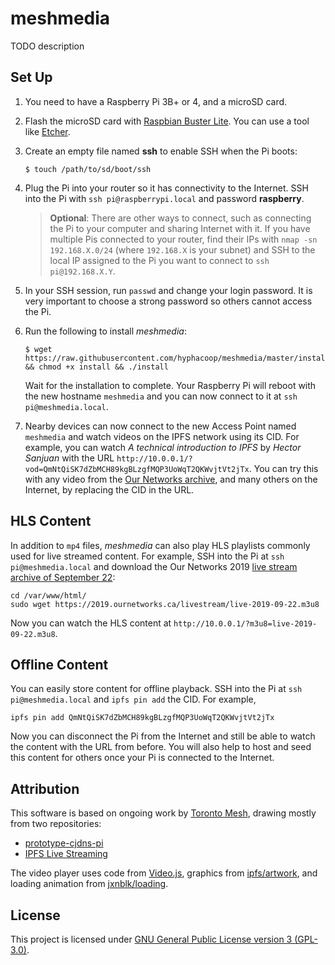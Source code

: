 meshmedia
=========

TODO description

## Set Up

1. You need to have a Raspberry Pi 3B+ or 4, and a microSD card.

1. Flash the microSD card with [Raspbian Buster Lite](https://www.raspberrypi.org/downloads/raspbian/). You can use a tool like [Etcher](https://www.balena.io/etcher/).

1. Create an empty file named **ssh** to enable SSH when the Pi boots:

    ```
    $ touch /path/to/sd/boot/ssh
    ```

1. Plug the Pi into your router so it has connectivity to the Internet. SSH into the Pi with `ssh pi@raspberrypi.local` and password **raspberry**.

    > **Optional**: There are other ways to connect, such as connecting the Pi to your computer and sharing Internet with it. If you have multiple Pis connected to your router, find their IPs with `nmap -sn 192.168.X.0/24` (where `192.168.X` is your subnet) and SSH to the local IP assigned to the Pi you want to connect to `ssh pi@192.168.X.Y`.

1. In your SSH session, run `passwd` and change your login password. It is very important to choose a strong password so others cannot access the Pi.

1. Run the following to install _meshmedia_:

    ```
    $ wget https://raw.githubusercontent.com/hyphacoop/meshmedia/master/install && chmod +x install && ./install
    ```

    Wait for the installation to complete. Your Raspberry Pi will reboot with the new hostname `meshmedia` and you can now connect to it at `ssh pi@meshmedia.local`.

1. Nearby devices can now connect to the new Access Point named `meshmedia` and watch videos on the IPFS network using its CID. For example, you can watch _A technical introduction to IPFS_ by _Hector Sanjuan_ with the URL `http://10.0.0.1/?vod=QmNtQiSK7dZbMCH89kgBLzgfMQP3UoWqT2QKWvjtVt2jTx`. You can try this with any video from the [Our Networks archive](https://2019.ournetworks.ca/recorded-talks/), and many others on the Internet, by replacing the CID in the URL.

## HLS Content

In addition to `mp4` files, _meshmedia_ can also play HLS playlists commonly used for live streamed content. For example, SSH into the Pi at `ssh pi@meshmedia.local` and download the Our Networks 2019 [live stream archive of September 22](https://github.com/ournetworks/ournetworks.ca/blob/master/livestream/live-2019-09-22.m3u8):

```
cd /var/www/html/
sudo wget https://2019.ournetworks.ca/livestream/live-2019-09-22.m3u8
```

Now you can watch the HLS content at `http://10.0.0.1/?m3u8=live-2019-09-22.m3u8`.

## Offline Content

You can easily store content for offline playback. SSH into the Pi at `ssh pi@meshmedia.local` and `ipfs pin add` the CID. For example,

```
ipfs pin add QmNtQiSK7dZbMCH89kgBLzgfMQP3UoWqT2QKWvjtVt2jTx
```

Now you can disconnect the Pi from the Internet and still be able to watch the content with the URL from before. You will also help to host and seed this content for others once your Pi is connected to the Internet.

## Attribution

This software is based on ongoing work by [Toronto Mesh](https://tomesh.net), drawing mostly from two repositories:
  - [prototype-cjdns-pi](https://github.com/tomeshnet/prototype-cjdns-pi/)
  - [IPFS Live Streaming](https://github.com/tomeshnet/ipfs-live-streaming/)

The video player uses code from [Video.js](https://videojs.com), graphics from [ipfs/artwork](https://github.com/ipfs/artwork), and loading animation from [jxnblk/loading](https://github.com/jxnblk/loading).

## License

This project is licensed under [GNU General Public License version 3 (GPL-3.0)](LICENSE).
